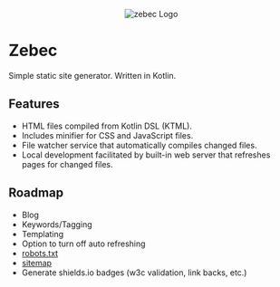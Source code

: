 <p align="center"><img src="//github.com/ssoper/Zebec/gh/zebec.png" alt="zebec Logo"></p>

# Zebec

Simple static site generator. Written in Kotlin.

## Features

* HTML files compiled from Kotlin DSL (KTML).
* Includes minifier for CSS and JavaScript files. 
* File watcher service that automatically compiles changed files.
* Local development facilitated by built-in web server that refreshes pages for changed files.

## Roadmap

* Blog
* Keywords/Tagging
* Templating
* Option to turn off auto refreshing
* [robots.txt](https://support.google.com/webmasters/answer/6062596?hl=en&ref_topic=6061961)
* [sitemap](https://support.google.com/webmasters/answer/183668?hl=en&ref_topic=4581190)
* Generate shields.io badges (w3c validation, link backs, etc.)
